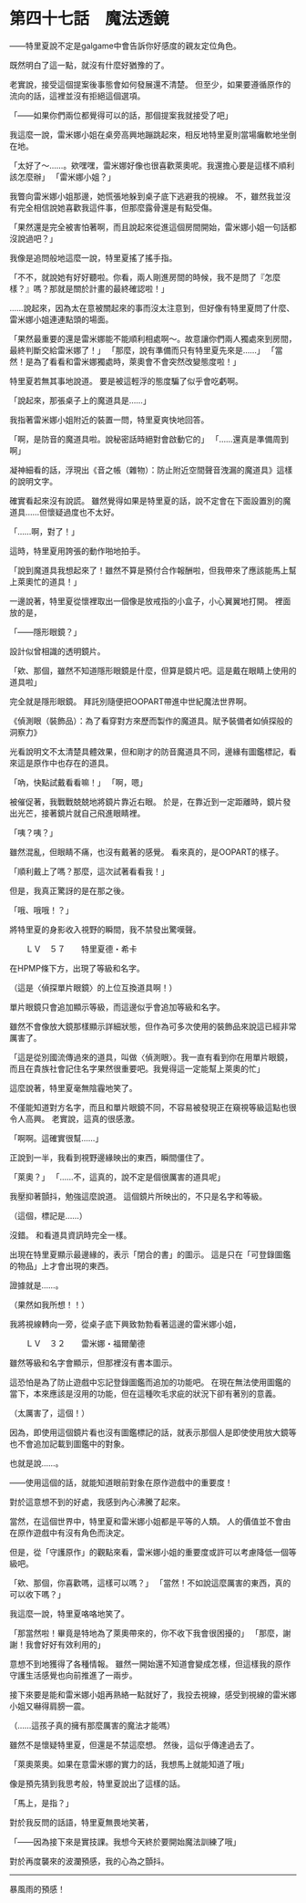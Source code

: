 # 第四十七話　魔法透鏡

――特里夏說不定是galgame中會告訴你好感度的親友定位角色。

既然明白了這一點，就沒有什麼好猶豫的了。

老實說，接受這個提案後事態會如何發展還不清楚。
但至少，如果要遵循原作的流向的話，這裡並沒有拒絕這個選項。

「――如果你們兩位都覺得可以的話，那個提案我就接受了吧」

我這麼一說，雷米娜小姐在桌旁高興地蹦跳起來，相反地特里夏則當場癱軟地坐倒在地。

「太好了～……。欸嘿嘿，雷米娜好像也很喜歡萊奧呢。我還擔心要是這樣不順利該怎麼辦」
「雷米娜小姐？」

我瞥向雷米娜小姐那邊，她慌張地躲到桌子底下逃避我的視線。
不，雖然我並沒有完全相信說她喜歡我這件事，但那麼露骨還是有點受傷。

「果然還是完全被害怕著啊，而且說起來從進這個房間開始，雷米娜小姐一句話都沒說過吧？」

我像是追問般地這麼一說，特里夏搖了搖手指。

「不不，就說她有好好聽啦。你看，兩人剛進房間的時候，我不是問了『怎麼樣？』嗎？那就是關於計畫的最終確認啦！」

……說起來，因為太在意被關起來的事而沒太注意到，但好像有特里夏問了什麼、雷米娜小姐連連點頭的場面。

「果然最重要的還是雷米娜能不能順利相處啊～。故意讓你們兩人獨處來到房間，最終判斷交給雷米娜了！」
「那麼，說有準備而只有特里夏先來是……」
「當然！是為了看看和雷米娜獨處時，萊奧會不會突然改變態度啦！」

特里夏若無其事地說道。
要是被這輕浮的態度騙了似乎會吃虧啊。

「說起來，那張桌子上的魔道具是……」

我指著雷米娜小姐附近的裝置一問，特里夏爽快地回答。

「啊，是防音的魔道具啦。說秘密話時絕對會啟動它的」
「……還真是準備周到啊」

凝神細看的話，浮現出《音之帳（雜物）：防止附近空間聲音洩漏的魔道具》這樣的說明文字。

確實看起來沒有說謊。
雖然覺得如果是特里夏的話，說不定會在下面設置別的魔道具……但懷疑過度也不太好。

「……啊，對了！」

這時，特里夏用誇張的動作啪地拍手。

「說到魔道具我想起來了！雖然不算是預付合作報酬啦，但我帶來了應該能馬上幫上萊奧忙的道具！」

一邊說著，特里夏從懷裡取出一個像是放戒指的小盒子，小心翼翼地打開。
裡面放的是，

「――隱形眼鏡？」

設計似曾相識的透明鏡片。

「欸、那個，雖然不知道隱形眼鏡是什麼，但算是鏡片吧。這是戴在眼睛上使用的道具啦」

完全就是隱形眼鏡。
拜託別隨便把OOPART帶進中世紀魔法世界啊。

《偵測眼（裝飾品）：為了看穿對方來歷而製作的魔道具。賦予裝備者如偵探般的洞察力》

光看說明文不太清楚具體效果，但和剛才的防音魔道具不同，邊緣有圖鑑標記，看來這是原作中也存在的道具。

「吶，快點試戴看看嘛！」
「啊，嗯」

被催促著，我戰戰兢兢地將鏡片靠近右眼。
於是，在靠近到一定距離時，鏡片發出光芒，接著鏡片就自己飛進眼睛裡。

「咦？咦？」

雖然混亂，但眼睛不痛，也沒有戴著的感覺。
看來真的，是OOPART的樣子。

「順利戴上了嗎？那麼，這次試著看看我！」

但是，我真正驚訝的是在那之後。

「哦、哦哦！？」

將特里夏的身影收入視野的瞬間，我不禁發出驚嘆聲。

　　ＬＶ　５７　　特里夏德・希卡

在HPMP條下方，出現了等級和名字。

（這是〈偵探單片眼鏡〉的上位互換道具啊！）

單片眼鏡只會追加顯示等級，而這邊似乎會追加等級和名字。

雖然不會像放大鏡那樣顯示詳細狀態，但作為可多次使用的裝飾品來說這已經非常厲害了。

「這是從別國流傳過來的道具，叫做〈偵測眼〉。我一直有看到你在用單片眼鏡，而且在貴族社會記住名字果然很重要吧。我覺得這一定能幫上萊奧的忙」

這麼說著，特里夏毫無陰霾地笑了。

不僅能知道對方名字，而且和單片眼鏡不同，不容易被發現正在窺視等級這點也很令人高興。
老實說，這真的很感激。

「啊啊。這確實很幫……」

正說到一半，我看到視野邊緣映出的東西，瞬間僵住了。

「萊奧？」
「……不，這真的，說不定是個很厲害的道具呢」

我壓抑著顫抖，勉強這麼說道。
這個鏡片所映出的，不只是名字和等級。

（這個，標記是……）

沒錯。
和看道具資訊時完全一樣。

出現在特里夏顯示最邊緣的，表示「閉合的書」的圖示。
這是只在「可登錄圖鑑的物品」上才會出現的東西。

證據就是……。

（果然如我所想！！）

我將視線轉向一旁，從桌子底下興致勃勃看著這邊的雷米娜小姐，

　　ＬＶ　３２　　雷米娜・福爾蘭德

雖然等級和名字會顯示，但那裡沒有書本圖示。

這恐怕是為了防止遊戲中忘記登錄圖鑑而追加的功能吧。
在現在無法使用圖鑑的當下，本來應該是沒用的功能，但在這種吹毛求疵的狀況下卻有著別的意義。

（太厲害了，這個！）

因為，即使用這個鏡片看也沒有圖鑑標記的話，就表示那個人是即使使用放大鏡等也不會追加記載到圖鑑中的對象。

也就是說……。

――使用這個的話，就能知道眼前對象在原作遊戲中的重要度！

對於這意想不到的好處，我感到內心沸騰了起來。

當然，在這個世界中，特里夏和雷米娜小姐都是平等的人類。
人的價值並不會由在原作遊戲中有沒有角色而決定。

但是，從「守護原作」的觀點來看，雷米娜小姐的重要度或許可以考慮降低一個等級吧。

「欸、那個，你喜歡嗎，這樣可以嗎？」
「當然！不如說這麼厲害的東西，真的可以收下嗎？」

我這麼一說，特里夏咯咯地笑了。

「那當然啦！畢竟是特地為了萊奧帶來的，你不收下我會很困擾的」
「那麼，謝謝！我會好好有效利用的」

意想不到地獲得了各種情報。
雖然一開始還不知道會變成怎樣，但這樣我的原作守護生活感覺也向前推進了一兩步。

接下來要是能和雷米娜小姐再熟絡一點就好了，我投去視線，感受到視線的雷米娜小姐又嚇得肩膀一震。

（……這孩子真的擁有那麼厲害的魔法才能嗎）

雖然不是懷疑特里夏，但還是不禁這麼想。
然後，這似乎傳達過去了。

「萊奧萊奧。如果在意雷米娜的實力的話，我想馬上就能知道了哦」

像是預先猜到我思考般，特里夏說出了這樣的話。

「馬上，是指？」

對於我反問的話語，特里夏無畏地笑著，

「――因為接下來是實技課。我想今天終於要開始魔法訓練了哦」

對於再度襲來的波瀾預感，我的心為之顫抖。

---

暴風雨的預感！